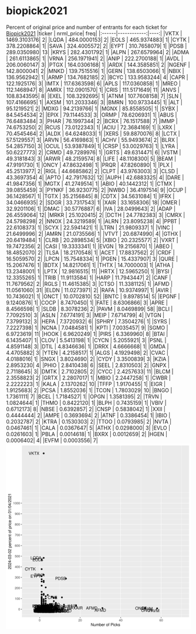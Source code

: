 # biopick2021
Percent of original price and number of entrants for each ticket for [Biopick2021](https://twitter.com/hashtag/Biopick2021)
|ticker |   nrml_price| freq|
|:------|------------:|----:|
|VKTX   | 1469.3103176|    2|
|LQDA   |  484.0000153|    2|
|EOLS   |  465.9374883|    1|
|CYTK   |  378.2208864|    1|
|SAVA   |  324.4005572|    2|
|EYPT   |  310.7658079|    1|
|PDSB   |  289.0350980|   13|
|KRYS   |  282.4301792|    1|
|ALPN   |  267.6579964|    2|
|ADMA   |  261.6113865|    1|
|VRNA   |  256.1971941|    2|
|ANIP   |  222.2700188|    1|
|AVDL   |  206.0060147|    3|
|PTGX   |  164.0306168|    1|
|ARDX   |  144.3585851|    2|
|NGENF  |  142.8000041|    2|
|MNKD   |  139.7515516|    1|
|GERN   |  138.6503066|    1|
|NBIX   |  136.9562942|    1|
|ARMP   |  134.7682185|    2|
|BCYC   |  133.9583244|    4|
|CAPR   |  122.1925176|    3|
|IMTX   |  117.6363598|    6|
|APLS   |  117.0360858|    1|
|MREO   |  112.1468947|    8|
|AMRX   |  112.0901570|    1|
|CRIS   |  111.5171649|   11|
|ANVS   |  108.8343595|    8|
|EXEL   |  108.3292695|    1|
|ATNM   |  107.7608158|    7|
|SLN    |  107.4166695|    1|
|AXSM   |  101.2033346|    3|
|BMRN   |  100.9733445|    1|
|ALT    |   95.1219521|    2|
|MDXG   |   94.2139766|    1|
|MGNX   |   85.8558505|    1|
|SYBX   |   84.5454534|    2|
|EPIX   |   79.1144533|    3|
|ORMP   |   78.6206931|    1|
|ABUS   |   76.6483484|    3|
|PHAR   |   76.1997344|    2|
|BCRX   |   76.1517588|    7|
|IMMP   |   74.6753250|    2|
|RCUS   |   73.0122343|    1|
|ACIU   |   72.3684169|    1|
|LXRX   |   70.4545464|    2|
|ALDX   |   64.6248033|    1|
|XERS   |   59.8870076|    8|
|LCTX   |   57.5129557|    3|
|ARVN   |   56.4169863|    1|
|ACHV   |   55.9493674|    2|
|BLRX   |   54.2857150|    3|
|OCUL   |   53.9387849|    1|
|CRSP   |   53.0029763|    1|
|LYRA   |   50.6227773|    2|
|CRMD   |   49.7289976|    1|
|GRTS   |   49.6314471|    6|
|VSTM   |   49.3181843|    3|
|ARWR   |   48.2159574|    8|
|LIFE   |   48.1108300|    5|
|BEAM   |   47.9191730|    1|
|ONCY   |   47.8632498|    1|
|PRQR   |   47.8260890|    1|
|PLX    |   45.2513977|    2|
|RIGL   |   44.6685862|    2|
|CLPT   |   43.9763003|    3|
|CLSD   |   43.3697354|    4|
|APTO   |   42.7917632|   12|
|AUPH   |   42.6883325|    4|
|DARE   |   41.9847356|    1|
|MGTX   |   41.2749514|    1|
|ABIO   |   40.1442312|    1|
|CTMX   |   39.0855459|    3|
|PYNKF  |   36.9230775|    2|
|NWBO   |   36.4197514|    9|
|OCUP   |   36.1428567|    1|
|TGTX   |   35.2156845|    8|
|CDTX   |   34.5631084|    1|
|IFRX   |   34.0466935|    2|
|SDGR   |   33.7317543|    1|
|XAIR   |   33.1658306|   18|
|OMER   |   32.9201106|    1|
|DMAC   |   30.5776887|    6|
|IVA    |   28.0499643|    2|
|ADAP   |   26.4559064|   12|
|MRKR   |   25.1020415|    2|
|DCTH   |   24.7782383|    3|
|CMRX   |   24.5798298|    2|
|NNOX   |   24.3219589|    1|
|ALRN   |   23.8095238|    4|
|PPBT   |   22.6108373|    1|
|SCYX   |   22.5941421|    1|
|LTRN   |   21.9809337|    1|
|VINC   |   21.6499996|    2|
|AMRN   |   21.0735566|    1|
|VTVT   |   20.6874990|    4|
|GTHX   |   20.6419484|    1|
|CLRB   |   20.2898534|    5|
|XBIO   |   20.2325577|    2|
|VXRT   |   19.7472356|    2|
|CASI   |   19.3333341|    1|
|EVGN   |   19.2156870|    1|
|ABEO   |   18.4852070|    2|
|TLSA   |   18.2170548|    1|
|ACET   |   17.8837562|    2|
|CRDF   |   16.5059570|    2|
|LPCN   |   15.7548334|    1|
|PGEN   |   15.4337907|    3|
|QURE   |   15.2067476|    1|
|BDTX   |   14.8217061|    1|
|THTX   |   14.7000003|    1|
|ATHA   |   13.2348001|    1|
|LPTX   |   12.9816515|   11|
|HRTX   |   12.5965250|    1|
|BYSI   |   12.3355265|    1|
|TRIB   |   11.9113584|    1|
|HARP   |   11.7943447|    2|
|CANF   |   11.7679562|    2|
|RGLS   |   11.4615385|    3|
|CTSO   |   11.3381125|    1|
|AFMD   |   11.0561060|   31|
|ELDN   |   11.0273971|    2|
|RAFA   |   10.9374997|    1|
|AVIR   |   10.7436021|    1|
|ONCT   |   10.0702810|   52|
|BNTC   |    9.8978514|    5|
|EPGNF  |    9.1240876|    1|
|COCP   |    8.7470450|    1|
|FATE   |    8.6306866|    3|
|APRE   |    8.4566598|    1|
|SLDB   |    8.3078236|    2|
|PAVM   |    8.0469899|   58|
|BCLI   |    7.7092510|    3|
|ASLN   |    7.6774191|    3|
|MEIP   |    7.6714799|    4|
|VTGN   |    7.3799132|    3|
|HEPA   |    7.3720932|    6|
|SPHRY  |    7.3504276|    1|
|SYRS   |    7.2227398|    1|
|NCNA   |    7.0484581|    1|
|KPTI   |    7.0035457|    9|
|SGMO   |    6.9723619|   11|
|HOOK   |    6.9620249|    1|
|PIRS   |    6.3369960|    8|
|BTAI   |    6.1435407|    1|
|CLOV   |    5.5413198|    1|
|CYCN   |    5.2055921|    3|
|PSNL   |    4.8591148|    3|
|DTIL   |    4.8346636|    1|
|DRRX   |    4.6666668|    1|
|GMDA   |    4.4705882|    3|
|YTEN   |    4.2158517|    1|
|ALGS   |    4.1929498|    2|
|CVAC   |    4.0188016|    1|
|SNGX   |    3.8024690|    2|
|CYDY   |    3.3500839|    3|
|KZIA   |    2.8953230|    4|
|PHIO   |    2.8410438|    6|
|SEEL   |    2.8310503|    2|
|GNPX   |    2.7118645|    3|
|DMTK   |    2.7102805|    2|
|CYCC   |    2.4257633|   11|
|BLCM   |    2.3558823|    2|
|GRTX   |    2.2807017|    1|
|MBIO   |    2.2447258|    1|
|CWBR   |    2.2222223|    1|
|KALA   |    2.1370262|   10|
|TFFP   |    1.9170455|    1|
|EIGR   |    1.9125683|    2|
|PCSA   |    1.8552036|    1|
|TCON   |    1.7803029|   10|
|BNGO   |    1.7361111|    7|
|BCEL   |    1.7184527|    1|
|OPGN   |    1.3581395|    2|
|TRVN   |    1.0824644|    1|
|THMO   |    0.8422120|    1|
|BLPH   |    0.7435159|    1|
|VBIV   |    0.6712173|    8|
|NBSE   |    0.6392857|    2|
|CNSP   |    0.5838042|    1|
|XXII   |    0.4444444|    2|
|AMPE   |    0.3693694|    2|
|ATNF   |    0.3386454|    1|
|IBIO   |    0.2032787|    2|
|KTRA   |    0.1530303|    2|
|TTOO   |    0.0793985|    2|
|NVTA   |    0.0467461|    1|
|CALA   |    0.0367647|    5|
|ATHX   |    0.0298000|    3|
|EVLO   |    0.0261603|    1|
|PBLA   |    0.0014618|    1|
|BXRX   |    0.0012659|    2|
|HGEN   |    0.0006402|    4|
|EVFM   |    0.0003556|    7|
![retvspicks](biopicks.png?raw=true)
